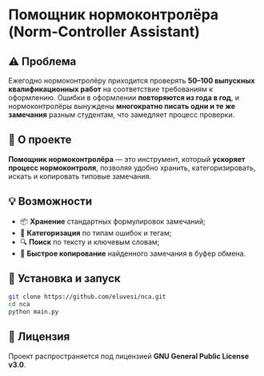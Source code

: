 # Помощник нормоконтролёра (Norm-Controller Assistant)

## ⚠️ Проблема  
Ежегодно нормоконтролёру приходится проверять **50–100 выпускных квалификационных работ** на соответствие требованиям к оформлению. Ошибки в оформлении **повторяются из года в год**, и нормоконтролёры вынуждены **многократно писать одни и те же замечания** разным студентам, что замедляет процесс проверки.  

## 📌 О проекте  
**Помощник нормоконтролёра** — это инструмент, который **ускоряет процесс нормоконтроля**, позволяя удобно хранить, категоризировать, искать и копировать типовые замечания.  


## 💡 Возможности  
- 📦 **Хранение** стандартных формулировок замечаний;  
- 📂 **Категоризация** по типам ошибок и тегам;  
- 🔍 **Поиск** по тексту и ключевым словам;  
- 📑 **Быстрое копирование** найденного замечания в буфер обмена.  

## 🚀 Установка и запуск  
```sh
git clone https://github.com/eluvesi/nca.git
cd nca
python main.py
```

## 📜 Лицензия
Проект распространяется под лицензией **GNU General Public License v3.0**.